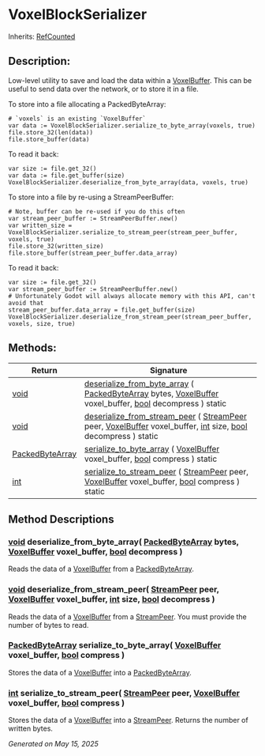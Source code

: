 # VoxelBlockSerializer

Inherits: [RefCounted](https://docs.godotengine.org/en/stable/classes/class_refcounted.html)

## Description: 

Low-level utility to save and load the data within a [VoxelBuffer](VoxelBuffer.md). This can be useful to send data over the network, or to store it in a file.


To store into a file allocating a PackedByteArray:

```
# `voxels` is an existing `VoxelBuffer`
var data := VoxelBlockSerializer.serialize_to_byte_array(voxels, true)
file.store_32(len(data))
file.store_buffer(data)
```
To read it back:

```
var size := file.get_32()
var data := file.get_buffer(size)
VoxelBlockSerializer.deserialize_from_byte_array(data, voxels, true)
```

To store into a file by re-using a StreamPeerBuffer:

```
# Note, buffer can be re-used if you do this often
var stream_peer_buffer := StreamPeerBuffer.new()
var written_size = VoxelBlockSerializer.serialize_to_stream_peer(stream_peer_buffer, voxels, true)
file.store_32(written_size)
file.store_buffer(stream_peer_buffer.data_array)
```
To read it back:

```
var size := file.get_32()
var stream_peer_buffer := StreamPeerBuffer.new()
# Unfortunately Godot will always allocate memory with this API, can't avoid that
stream_peer_buffer.data_array = file.get_buffer(size)
VoxelBlockSerializer.deserialize_from_stream_peer(stream_peer_buffer, voxels, size, true)
```

## Methods: 


Return                                                                                        | Signature                                                                                                                                                                                                                                                                                                                                                                    
--------------------------------------------------------------------------------------------- | -----------------------------------------------------------------------------------------------------------------------------------------------------------------------------------------------------------------------------------------------------------------------------------------------------------------------------------------------------------------------------
[void](#)                                                                                     | [deserialize_from_byte_array](#i_deserialize_from_byte_array) ( [PackedByteArray](https://docs.godotengine.org/en/stable/classes/class_packedbytearray.html) bytes, [VoxelBuffer](VoxelBuffer.md) voxel_buffer, [bool](https://docs.godotengine.org/en/stable/classes/class_bool.html) decompress ) static                                                                   
[void](#)                                                                                     | [deserialize_from_stream_peer](#i_deserialize_from_stream_peer) ( [StreamPeer](https://docs.godotengine.org/en/stable/classes/class_streampeer.html) peer, [VoxelBuffer](VoxelBuffer.md) voxel_buffer, [int](https://docs.godotengine.org/en/stable/classes/class_int.html) size, [bool](https://docs.godotengine.org/en/stable/classes/class_bool.html) decompress ) static 
[PackedByteArray](https://docs.godotengine.org/en/stable/classes/class_packedbytearray.html)  | [serialize_to_byte_array](#i_serialize_to_byte_array) ( [VoxelBuffer](VoxelBuffer.md) voxel_buffer, [bool](https://docs.godotengine.org/en/stable/classes/class_bool.html) compress ) static                                                                                                                                                                                 
[int](https://docs.godotengine.org/en/stable/classes/class_int.html)                          | [serialize_to_stream_peer](#i_serialize_to_stream_peer) ( [StreamPeer](https://docs.godotengine.org/en/stable/classes/class_streampeer.html) peer, [VoxelBuffer](VoxelBuffer.md) voxel_buffer, [bool](https://docs.godotengine.org/en/stable/classes/class_bool.html) compress ) static                                                                                      
<p></p>

## Method Descriptions

### [void](#)<span id="i_deserialize_from_byte_array"></span> **deserialize_from_byte_array**( [PackedByteArray](https://docs.godotengine.org/en/stable/classes/class_packedbytearray.html) bytes, [VoxelBuffer](VoxelBuffer.md) voxel_buffer, [bool](https://docs.godotengine.org/en/stable/classes/class_bool.html) decompress ) 

Reads the data of a [VoxelBuffer](VoxelBuffer.md) from a [PackedByteArray](https://docs.godotengine.org/en/stable/classes/class_packedbytearray.html).

### [void](#)<span id="i_deserialize_from_stream_peer"></span> **deserialize_from_stream_peer**( [StreamPeer](https://docs.godotengine.org/en/stable/classes/class_streampeer.html) peer, [VoxelBuffer](VoxelBuffer.md) voxel_buffer, [int](https://docs.godotengine.org/en/stable/classes/class_int.html) size, [bool](https://docs.godotengine.org/en/stable/classes/class_bool.html) decompress ) 

Reads the data of a [VoxelBuffer](VoxelBuffer.md) from a [StreamPeer](https://docs.godotengine.org/en/stable/classes/class_streampeer.html). You must provide the number of bytes to read.

### [PackedByteArray](https://docs.godotengine.org/en/stable/classes/class_packedbytearray.html)<span id="i_serialize_to_byte_array"></span> **serialize_to_byte_array**( [VoxelBuffer](VoxelBuffer.md) voxel_buffer, [bool](https://docs.godotengine.org/en/stable/classes/class_bool.html) compress ) 

Stores the data of a [VoxelBuffer](VoxelBuffer.md) into a [PackedByteArray](https://docs.godotengine.org/en/stable/classes/class_packedbytearray.html).

### [int](https://docs.godotengine.org/en/stable/classes/class_int.html)<span id="i_serialize_to_stream_peer"></span> **serialize_to_stream_peer**( [StreamPeer](https://docs.godotengine.org/en/stable/classes/class_streampeer.html) peer, [VoxelBuffer](VoxelBuffer.md) voxel_buffer, [bool](https://docs.godotengine.org/en/stable/classes/class_bool.html) compress ) 

Stores the data of a [VoxelBuffer](VoxelBuffer.md) into a [StreamPeer](https://docs.godotengine.org/en/stable/classes/class_streampeer.html). Returns the number of written bytes.

_Generated on May 15, 2025_
